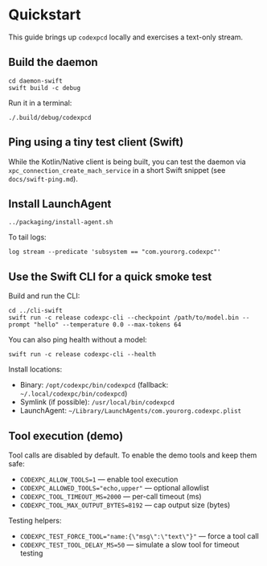 # Quickstart

This guide brings up `codexpcd` locally and exercises a text-only stream.

## Build the daemon

```
cd daemon-swift
swift build -c debug
```

Run it in a terminal:

```
./.build/debug/codexpcd
```

## Ping using a tiny test client (Swift)

While the Kotlin/Native client is being built, you can test the daemon via `xpc_connection_create_mach_service` in a short Swift snippet (see `docs/swift-ping.md`).

## Install LaunchAgent

```
../packaging/install-agent.sh
```

To tail logs:

```
log stream --predicate 'subsystem == "com.yourorg.codexpc"'
```

## Use the Swift CLI for a quick smoke test

Build and run the CLI:

```
cd ../cli-swift
swift run -c release codexpc-cli --checkpoint /path/to/model.bin --prompt "hello" --temperature 0.0 --max-tokens 64
```

You can also ping health without a model:

```
swift run -c release codexpc-cli --health
```

Install locations:
- Binary: `/opt/codexpc/bin/codexpcd` (fallback: `~/.local/codexpc/bin/codexpcd`)
- Symlink (if possible): `/usr/local/bin/codexpcd`
- LaunchAgent: `~/Library/LaunchAgents/com.yourorg.codexpc.plist`

## Tool execution (demo)

Tool calls are disabled by default. To enable the demo tools and keep them safe:

- `CODEXPC_ALLOW_TOOLS=1` — enable tool execution
- `CODEXPC_ALLOWED_TOOLS="echo,upper"` — optional allowlist
- `CODEXPC_TOOL_TIMEOUT_MS=2000` — per-call timeout (ms)
- `CODEXPC_TOOL_MAX_OUTPUT_BYTES=8192` — cap output size (bytes)

Testing helpers:

- `CODEXPC_TEST_FORCE_TOOL="name:{\"msg\":\"text\"}"` — force a tool call
- `CODEXPC_TEST_TOOL_DELAY_MS=50` — simulate a slow tool for timeout testing
